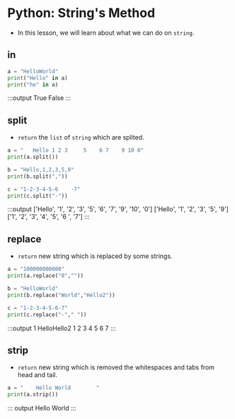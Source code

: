 # Python: String's Method
- In this lesson, we will learn about what we can do on ```string```.

## in
```py
a = "HelloWorld"
print("Hello" in a)
print("he" in a)
```
:::output
True
False
:::

## split
- ```return``` the ```list``` of ```string``` which are splited.

```py
a = "   Hello 1 2 3     5    6 7    9 10 0"
print(a.split())

b = "Hello,1,2,3,5,9"
print(b.split(","))

c = "1-2-3-4-5-6    -7"
print(c.split("-"))
```
:::output
['Hello', '1', '2', '3', '5', '6', '7', '9', '10', '0']
['Hello', '1', '2', '3', '5', '9']
['1', '2', '3', '4', '5', '6    ', '7']
:::

## replace
- ```return``` new string which is replaced by some strings.
```py
a = "100000000000"
print(a.replace("0",""))

b = "HelloWorld"
print(b.replace("World","Hello2"))

c = "1-2-3-4-5-6-7"
print(c.replace("-"," "))
```
:::output
1
HelloHello2
1 2 3 4 5 6 7
:::

## strip
- ```return``` new string which is removed the whitespaces and tabs from head and tail.
```py
a = "    Hello World        "
print(a.strip())
```
::: output
Hello World
:::